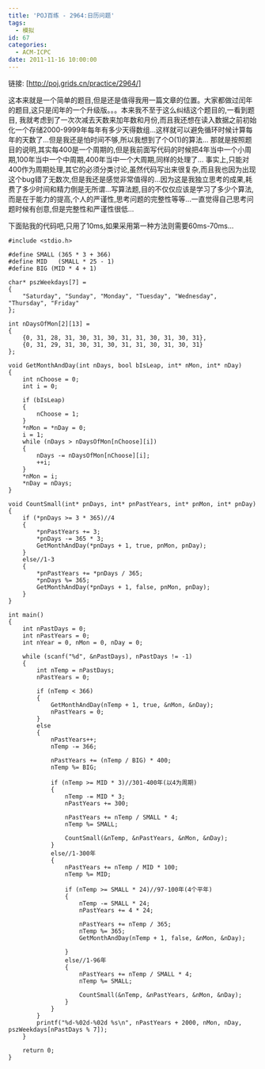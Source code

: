 ```yaml
---
title: 'POJ百练 - 2964:日历问题'
tags:
  - 模拟
id: 67
categories:
  - ACM-ICPC
date: 2011-11-16 10:00:00
---
```


链接: [http://poj.grids.cn/practice/2964/]

这本来就是一个简单的题目,但是还是值得我用一篇文章的位置。大家都做过闰年的题目,这只是闰年的一个升级版。。。本来我不至于这么纠结这个题目的,一看到题目,
我就考虑到了一次次减去天数来加年数和月份,而且我还想在读入数据之前初始化一个存储2000-9999年每年有多少天得数组...这样就可以避免循环时候计算每年的天数了...但是我还是怕时间不够,所以我想到了个O(1)的算法...
那就是按照题目的说明,其实每400是一个周期的,但是我前面写代码的时候把4年当中一个小周期,100年当中一个中周期,400年当中一个大周期,同样的处理了...
事实上,只能对400作为周期处理,其它的必须分类讨论,虽然代码写出来很复杂,而且我也因为出现这个bug错了无数次,但是我还是感觉非常值得的...因为这是我独立思考的成果,耗费了多少时间和精力倒是无所谓...写算法题,目的不仅仅应该是学习了多少个算法,而是在于能力的提高,个人的严谨性,思考问题的完整性等等...一直觉得自己思考问题时候有创意,但是完整性和严谨性很低...

下面贴我的代码吧,只用了10ms,如果采用第一种方法则需要60ms-70ms...
``` stylus
#include <stdio.h>

#define SMALL (365 * 3 + 366)
#define MID   (SMALL * 25 - 1)
#define BIG (MID * 4 + 1)

char* pszWeekdays[7] =
{
    "Saturday", "Sunday", "Monday", "Tuesday", "Wednesday", "Thursday", "Friday"
};

int nDaysOfMon[2][13] =
{
    {0, 31, 28, 31, 30, 31, 30, 31, 31, 30, 31, 30, 31},
    {0, 31, 29, 31, 30, 31, 30, 31, 31, 30, 31, 30, 31}
};

void GetMonthAndDay(int nDays, bool bIsLeap, int* nMon, int* nDay)
{
    int nChoose = 0;
    int i = 0;

    if (bIsLeap)
    {
        nChoose = 1;
    }
    *nMon = *nDay = 0;
    i = 1;
    while (nDays > nDaysOfMon[nChoose][i])
    {
        nDays -= nDaysOfMon[nChoose][i];
        ++i;
    }
    *nMon = i;
    *nDay = nDays;
}

void CountSmall(int* pnDays, int* pnPastYears, int* pnMon, int* pnDay)
{
    if (*pnDays >= 3 * 365)//4
    {
        *pnPastYears += 3;
        *pnDays -= 365 * 3;
        GetMonthAndDay(*pnDays + 1, true, pnMon, pnDay);
    }
    else//1-3
    {
        *pnPastYears += *pnDays / 365;
        *pnDays %= 365;
        GetMonthAndDay(*pnDays + 1, false, pnMon, pnDay);
    }
}

int main()
{
    int nPastDays = 0;
    int nPastYears = 0;
    int nYear = 0, nMon = 0, nDay = 0;

    while (scanf("%d", &nPastDays), nPastDays != -1)
    {
        int nTemp = nPastDays;
        nPastYears = 0;

        if (nTemp < 366)
        {
            GetMonthAndDay(nTemp + 1, true, &nMon, &nDay);
            nPastYears = 0;
        }
        else
        {
            nPastYears++;
            nTemp -= 366;

            nPastYears += (nTemp / BIG) * 400;
            nTemp %= BIG;

            if (nTemp >= MID * 3)//301-400年(以4为周期)
            {
                nTemp -= MID * 3;
                nPastYears += 300;

                nPastYears += nTemp / SMALL * 4;
                nTemp %= SMALL;

                CountSmall(&nTemp, &nPastYears, &nMon, &nDay);
            }
            else//1-300年
            {
                nPastYears += nTemp / MID * 100;
                nTemp %= MID;

                if (nTemp >= SMALL * 24)//97-100年(4个平年)
                {
                    nTemp -= SMALL * 24;
                    nPastYears += 4 * 24;

                    nPastYears += nTemp / 365;
                    nTemp %= 365;
                    GetMonthAndDay(nTemp + 1, false, &nMon, &nDay);

                }
                else//1-96年
                {
                    nPastYears += nTemp / SMALL * 4;
                    nTemp %= SMALL;

                    CountSmall(&nTemp, &nPastYears, &nMon, &nDay);
                }
            }
        }
        printf("%d-%02d-%02d %s\n", nPastYears + 2000, nMon, nDay, pszWeekdays[nPastDays % 7]);
    }

    return 0;
}
```